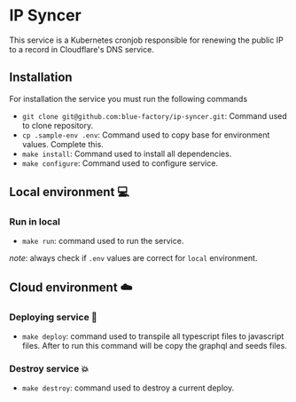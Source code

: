 # IP Syncer

This service is a Kubernetes cronjob responsible for renewing the public IP to a record in Cloudflare's DNS service.

## Installation

For installation the service you must run the following commands

- `git clone git@github.com:blue-factory/ip-syncer.git`: Command used to clone repository.
- `cp .sample-env .env`: Command used to copy base for environment values. Complete this.
- `make install`: Command used to install all dependencies.
- `make configure`: Command used to configure service.

## Local environment 💻

### Run in local

- `make run`: command used to run the service.

_note_: always check if `.env` values are correct for `local` environment.

## Cloud environment ☁️

### Deploying service 🚀

- `make deploy`: command used to transpile all typescript files to javascript files. After to run this command will be copy the graphql and seeds files.

### Destroy service 💥

- `make destroy`: command used to destroy a current deploy.
